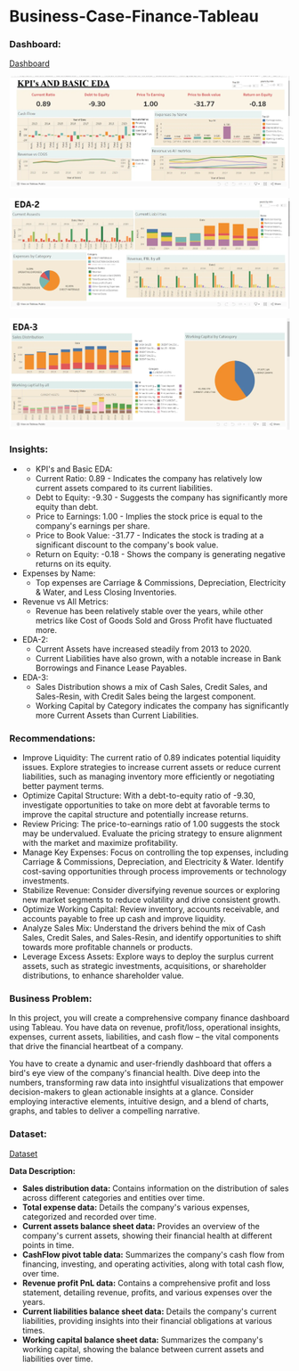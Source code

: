 # Business-Case-Finance-Tableau
### Dashboard:

[Dashboard](https://public.tableau.com/app/profile/abhinav.talmale/viz/FinancedashboardwithTableau_17275184271910/KPIsANDBASICEDA)

![alt text](image.png)

![alt text](image-1.png)

![alt text](image-2.png)

### Insights: 
-   -   KPI's and Basic EDA:
    -   Current Ratio: 0.89 - Indicates the company has relatively low current assets compared to its current liabilities.
    -   Debt to Equity: -9.30 - Suggests the company has significantly more equity than debt.
    -   Price to Earnings: 1.00 - Implies the stock price is equal to the company's earnings per share.
    -   Price to Book Value: -31.77 - Indicates the stock is trading at a significant discount to the company's book value.
    -   Return on Equity: -0.18 - Shows the company is generating negative returns on its equity.
-   Expenses by Name:
    -   Top expenses are Carriage & Commissions, Depreciation, Electricity & Water, and Less Closing Inventories.
-   Revenue vs All Metrics:
    -   Revenue has been relatively stable over the years, while other metrics like Cost of Goods Sold and Gross Profit have fluctuated more.
-   EDA-2:
    -   Current Assets have increased steadily from 2013 to 2020.
    -   Current Liabilities have also grown, with a notable increase in Bank Borrowings and Finance Lease Payables.
-   EDA-3:
    -   Sales Distribution shows a mix of Cash Sales, Credit Sales, and Sales-Resin, with Credit Sales being the largest component.
    -   Working Capital by Category indicates the company has significantly more Current Assets than Current Liabilities.

### Recommendations:
-    Improve Liquidity: The current ratio of 0.89 indicates potential liquidity issues. Explore strategies to increase current assets or reduce current liabilities, such as managing inventory more efficiently or negotiating better payment terms.
-   Optimize Capital Structure: With a debt-to-equity ratio of -9.30, investigate opportunities to take on more debt at favorable terms to improve the capital structure and potentially increase returns.
-   Review Pricing: The price-to-earnings ratio of 1.00 suggests the stock may be undervalued. Evaluate the pricing strategy to ensure alignment with the market and maximize profitability.
-   Manage Key Expenses: Focus on controlling the top expenses, including Carriage & Commissions, Depreciation, and Electricity & Water. Identify cost-saving opportunities through process improvements or technology investments.
-   Stabilize Revenue: Consider diversifying revenue sources or exploring new market segments to reduce volatility and drive consistent growth.
-   Optimize Working Capital: Review inventory, accounts receivable, and accounts payable to free up cash and improve liquidity.
-   Analyze Sales Mix: Understand the drivers behind the mix of Cash Sales, Credit Sales, and Sales-Resin, and identify opportunities to shift towards more profitable channels or products.
-   Leverage Excess Assets: Explore ways to deploy the surplus current assets, such as strategic investments, acquisitions, or shareholder distributions, to enhance shareholder value.
 
### Business Problem:


In this project, you will create a comprehensive company finance dashboard using Tableau. You have data on revenue, profit/loss, operational insights, expenses, current assets, liabilities, and cash flow – the vital components that drive the financial heartbeat of a company.

You have to create a dynamic and user-friendly dashboard that offers a bird's eye view of the company's financial health. Dive deep into the numbers, transforming raw data into insightful visualizations that empower decision-makers to glean actionable insights at a glance. Consider employing interactive elements, intuitive design, and a blend of charts, graphs, and tables to deliver a compelling narrative.
  
### Dataset:
[Dataset](https://github.com/AbhinavTalmale/Business-Case-Finance-Tableau/tree/main/Dataset)


**Data Description:**

-   **Sales distribution data:**  Contains information on the distribution of sales across different categories and entities over time.
-   **Total expense data:**  Details the company's various expenses, categorized and recorded over time.
-   **Current assets balance sheet data:**  Provides an overview of the company's current assets, showing their financial health at different points in time.
-   **CashFlow pivot table data:**  Summarizes the company's cash flow from financing, investing, and operating activities, along with total cash flow, over time.
-   **Revenue profit PnL data:**  Contains a comprehensive profit and loss statement, detailing revenue, profits, and various expenses over the years.
-   **Current liabilities balance sheet data:**  Details the company's current liabilities, providing insights into their financial obligations at various times.
-   **Working capital balance sheet data:**  Summarizes the company's working capital, showing the balance between current assets and liabilities over time.
